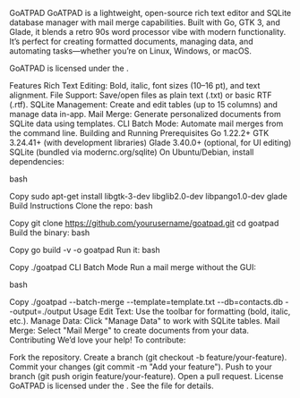 GoATPAD
GoATPAD is a lightweight, open-source rich text editor and SQLite database manager with mail merge capabilities. Built with Go, GTK 3, and Glade, it blends a retro 90s word processor vibe with modern functionality. It’s perfect for creating formatted documents, managing data, and automating tasks—whether you’re on Linux, Windows, or macOS.

GoATPAD is licensed under the .

Features
Rich Text Editing: Bold, italic, font sizes (10–16 pt), and text alignment.
File Support: Save/open files as plain text (.txt) or basic RTF (.rtf).
SQLite Management: Create and edit tables (up to 15 columns) and manage data in-app.
Mail Merge: Generate personalized documents from SQLite data using templates.
CLI Batch Mode: Automate mail merges from the command line.
Building and Running
Prerequisites
Go 1.22.2+
GTK 3.24.41+ (with development libraries)
Glade 3.40.0+ (optional, for UI editing)
SQLite (bundled via modernc.org/sqlite)
On Ubuntu/Debian, install dependencies:

bash

Copy
sudo apt-get install libgtk-3-dev libglib2.0-dev libpango1.0-dev glade
Build Instructions
Clone the repo:
bash

Copy
git clone https://github.com/yourusername/goatpad.git
cd goatpad
Build the binary:
bash

Copy
go build -v -o goatpad
Run it:
bash

Copy
./goatpad
CLI Batch Mode
Run a mail merge without the GUI:

bash

Copy
./goatpad --batch-merge --template=template.txt --db=contacts.db --output=./output
Usage
Edit Text: Use the toolbar for formatting (bold, italic, etc.).
Manage Data: Click "Manage Data" to work with SQLite tables.
Mail Merge: Select "Mail Merge" to create documents from your data.
Contributing
We’d love your help! To contribute:

Fork the repository.
Create a branch (git checkout -b feature/your-feature).
Commit your changes (git commit -m "Add your feature").
Push to your branch (git push origin feature/your-feature).
Open a pull request.
License
GoATPAD is licensed under the . See the  file for details.